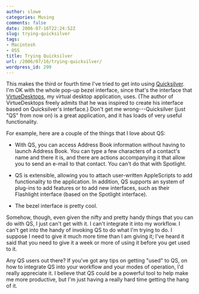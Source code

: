 ```yaml
---
author: slowe
categories: Musing
comments: false
date: 2006-07-16T22:24:52Z
slug: trying-quicksilver
tags:
- Macintosh
- OSS
title: Trying Quicksilver
url: /2006/07/16/trying-quicksilver/
wordpress_id: 299
---
```


This makes the third or fourth time I've tried to get into using [Quicksilver](http://quicksilver.blacktree.com/). I'm OK with the whole pop-up bezel interface, since that's the interface that [VirtueDesktops](http://www.virtuedesktops.info/), my virtual desktop application, uses. (The author of VirtueDesktops freely admits that he was inspired to create his interface based on Quicksilver's interface.) Don't get me wrong---Quicksilver (just "QS" from now on) is a great application, and it has loads of very useful functionality.

For example, here are a couple of the things that I love about QS:

* With QS, you can access Address Book information without having to launch Address Book. You can type a few characters of a contact's name and there it is, and there are actions accompanying it that allow you to send an e-mail to that contact. You can't do that with Spotlight.

* QS is extensible, allowing you to attach user-written AppleScripts to add functionality to the application. In addition, QS supports an system of plug-ins to add features or to add new interfaces, such as their Flashlight interface (based on the Spotlight interface).

* The bezel interface _is_ pretty cool.

Somehow, though, even given the nifty and pretty handy things that you can do with QS, I just can't get with it. I can't integrate it into my workflow. I can't get into the handy of invoking QS to do what I'm trying to do. I suppose I need to give it much more time than I am giving it; I've heard it said that you need to give it a week or more of using it before you get used to it.

Any QS users out there? If you've got any tips on getting "used" to QS, on how to integrate QS into your workflow and your modes of operation, I'd really appreciate it. I believe that QS could be a powerful tool to help make me more productive, but I'm just having a really hard time getting the hang of it.
